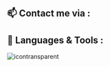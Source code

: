 

<!--
**4rtmelly/4rtmelly** is a ✨ _special_ ✨ repository because its `README.md` (this file) appears on your GitHub profile.

Here are some ideas to get you started:

- 🔭 I’m currently working on ...
- 🌱 I’m currently learning ...
- 👯 I’m looking to collaborate on ...
- 🤔 I’m looking for help with ...
- 💬 Ask me about ...
- 📫 How to reach me: ...
- 😄 Pronouns: ...
- ⚡ Fun fact: ...
-->
## :mailbox: Contact me via :
<i class="fa fa-gear fa-spin fa-2x" style="color: firebrick"></i>
## :school_satchel: Languages & Tools :
[](url)
![icontransparent](https://user-images.githubusercontent.com/60700094/109814329-abf17500-7c2e-11eb-8d93-e9c6e998bba1.png)
